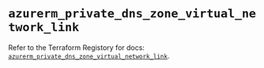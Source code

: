 # `azurerm_private_dns_zone_virtual_network_link`

Refer to the Terraform Registory for docs: [`azurerm_private_dns_zone_virtual_network_link`](https://registry.terraform.io/providers/hashicorp/azurerm/3.58.0/docs/resources/private_dns_zone_virtual_network_link).
